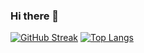 ### Hi there 👋

<!--
**AntonioAEMartins/AntonioAEMartins** is a ✨ _special_ ✨ repository because its `README.md` (this file) appears on your GitHub profile.

Here are some ideas to get you started:

- 🔭 I’m currently working on ...
- 🌱 I’m currently learning ...
- 👯 I’m looking to collaborate on ...
- 🤔 I’m looking for help with ...
- 💬 Ask me about ...
- 📫 How to reach me: ...
- 😄 Pronouns: ...
- ⚡ Fun fact: ...
-->

[![GitHub Streak](http://github-readme-streak-stats.herokuapp.com?user=AntonioAEMartins&theme=dark&background=000000)](https://git.io/streak-stats)
[![Top Langs](https://github-readme-stats.vercel.app/api/top-langs/?username=AntonioAEMartins&layout=compact&theme=vision-friendly-dark)](https://github.com/anuraghazra/github-readme-stats)

